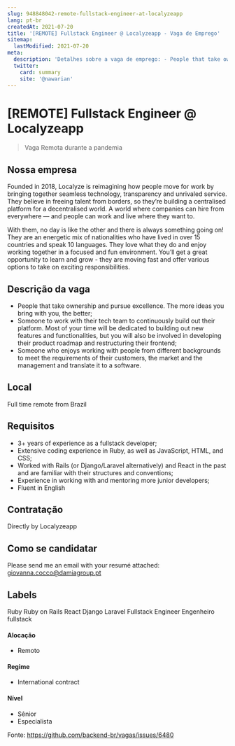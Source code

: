 ```yaml
---
slug: 948848042-remote-fullstack-engineer-at-localyzeapp
lang: pt-br
createdAt: 2021-07-20
title: '[REMOTE] Fullstack Engineer @ Localyzeapp - Vaga de Emprego'
sitemap:
  lastModified: 2021-07-20
meta:
  description: 'Detalhes sobre a vaga de emprego: - People that take ownership and pursue excellence. The more ideas you bring with you, the better; - Someone to work with their tech team to continuously build out their platform. Most of your time will be dedicated to building out new features and functionalities, but you will also be involved in developing their product roadmap and restructuring their frontend; - Someone who enjoys working with people from different backgrounds to meet the requirements of their customers, the market and the management and translate it to a software.'
  twitter:
    card: summary
    site: '@nawarian'
---
```


# [REMOTE] Fullstack Engineer @ Localyzeapp

<!--
==================================================
Caso a vaga for remoto durante a pandemia informar no texto "Remoto durante o covid"
==================================================
-->
<!-- 
==================================================
POR FAVOR, SÓ POSTE SE A VAGA FOR PARA BACK-END!

Não faça distinção de gênero no título da vaga.

Use: "Back-End Developer" ao invés de 
"Desenvolvedor Back-End" \o/

Exemplo: `[São Paulo] Back-End Developer @ NOME DA EMPRESA`
==================================================
-->
<!--
==================================================
Caso a vaga for remoto durante a pandemia deixar a linha abaixo
==================================================
-->
> Vaga Remota durante a pandemia

## Nossa empresa

Founded in 2018, Localyze is reimagining how people move for work by bringing together seamless technology, transparency and unrivaled service. They believe in freeing talent from borders, so they’re building a centralised platform for a decentralised world. A world where companies can hire from everywhere — and people can work and live where they want to.

With them, no day is like the other and there is always something going on! They are an energetic mix of nationalities who have lived in over 15 countries and speak 10 languages. They love what they do and enjoy working together in a focused and fun environment. You’ll get a great opportunity to learn and grow - they are moving fast and offer various options to take on exciting responsibilities.

## Descrição da vaga

- People that take ownership and pursue excellence. The more ideas you bring with you, the better;
- Someone to work with their tech team to continuously build out their platform. Most of your time will be dedicated to building out new features and functionalities, but you will also be involved in developing their product roadmap and restructuring their frontend;
- Someone who enjoys working with people from different backgrounds to meet the requirements of their customers, the market and the management and translate it to a software.

## Local

Full time remote from Brazil

## Requisitos

- 3+ years of experience as a fullstack developer;
- Extensive coding experience in Ruby, as well as JavaScript, HTML, and CSS;
- Worked with Rails (or Django/Laravel alternatively) and React in the past and are familiar with their structures and conventions;
- Experience in working with and mentoring more junior developers;
- Fluent in English

## Contratação

Directly by Localyzeapp

## Como se candidatar

Please send me an email with your resumé attached: giovanna.cocco@damiagroup.pt

## Labels
<!-- retire os labels que não fazem sentido à vaga -->
Ruby
Ruby on Rails
React
Django
Laravel
Fullstack Engineer
Engenheiro fullstack

#### Alocação
- Remoto

#### Regime
- International contract

#### Nível
- Sênior
- Especialista




Fonte: https://github.com/backend-br/vagas/issues/6480